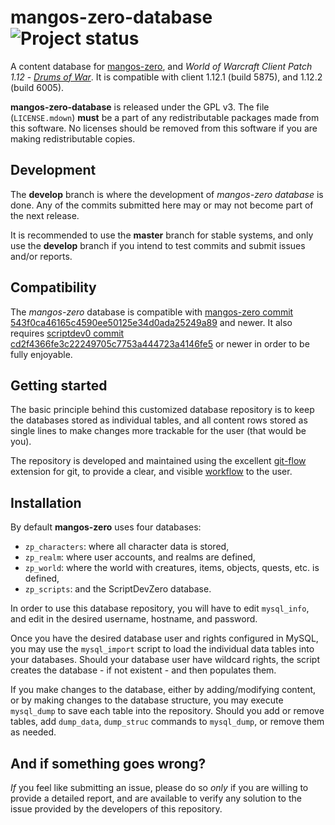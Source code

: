 mangos-zero-database ![Project status](http://getmangos.com/assets/img/repository-status-maintained.png)
====================
A content database for [mangos-zero][10], and *World of Warcraft Client Patch
1.12* - [_Drums of War_][50]. It is compatible with client 1.12.1 (build 5875),
and 1.12.2 (build 6005).

**mangos-zero-database** is released under the GPL v3.  The file (`LICENSE.mdown`)
**must** be a part of any redistributable packages made from this software.  No
licenses should be removed from this software if you are making redistributable
copies.


Development
-----------
The **develop** branch is where the development of *mangos-zero database* is
done. Any of the commits submitted here may or may not become part of the next
release.

It is recommended to use the **master** branch for stable systems, and only use
the **develop** branch if you intend to test commits and submit issues and/or
reports.


Compatibility
-------------
The *mangos-zero* database is compatible with [mangos-zero commit 543f0ca46165c4590ee50125e34d0ada25249a89][10]
and newer.  It also requires [scriptdev0 commit cd2f4366fe3c22249705c7753a444723a4146fe5][11]
or newer in order to be fully enjoyable.


Getting started
---------------
The basic principle behind this customized database repository is to keep the
databases stored as individual tables, and all content rows stored as single
lines to make changes more trackable for the user (that would be you).

The repository is developed and maintained using the excellent [git-flow][110]
extension for git, to provide a clear, and visible [workflow][111] to the user.


Installation
------------
By default **mangos-zero** uses four databases:

* `zp_characters`: where all character data is stored,
* `zp_realm`: where user accounts, and realms are defined,
* `zp_world`: where the world with creatures, items, objects, quests, etc. is defined,
* `zp_scripts`: and the ScriptDevZero database.

In order to use this database repository, you will have to edit `mysql_info`,
and edit in the desired username, hostname, and password.

Once you have the desired database user and rights configured in MySQL, you may
use the `mysql_import` script to load the individual data tables into your
databases.  Should your database user have wildcard rights, the script creates
the database - if not existent - and then populates them.

If you make changes to the database, either by adding/modifying content, or by
making changes to the database structure, you may execute `mysql_dump` to save
each table into the repository.  Should you add or remove tables, add `dump_data`,
`dump_struc` commands to `mysql_dump`, or remove them as needed.


And if something goes wrong?
----------------------------
_If_ you feel like submitting an issue, please do so *only* if you are willing
to provide a detailed report, and are available to verify any solution to the
issue provided by the developers of this repository.


[1]: https://github.com/mangos-zero "mangos-zero"

[10]: https://github.com/mangos-zero/server "mangos zero"
[11]: https://github.com/mangos-zero/scriptdev0 "script bindings"
[12]: https://github.com/mangos-zero/database "content database"

[50]: http://eu.blizzard.com/en-gb/games/wow/ "World of Warcraft"
[51]: http://www.wowpedia.org/Patch_1.12.0 "WoW 1.12.0 - Drums of War"

[101]: http://github.com/ "github - social coding"

[110]: http://nvie.com/posts/a-successful-git-branching-model/ "git flow extension"
[111]: http://yakiloo.com/getting-started-git-flow/ "git flow workflow"

